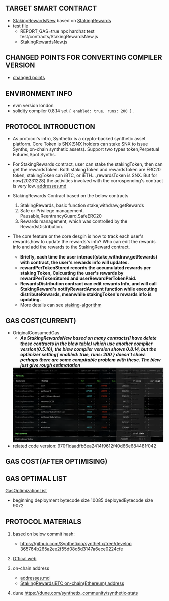 ## TARGET SMART CONTRACT
*  [StakingRewardsNew](contracts/StakingRewardsNew.sol) based on [StakingRewards](contracts/StakingRewards.sol)
*  test file
    * REPORT_GAS=true npx hardhat test test/contracts/StakingRewardsNew.js
    * [StakingRewardsNew.js](test/contracts/StakingRewardsNew.js)
## CHANGED POINTS FOR CONVERTING COMPILER VERSION 
* [changed points](./AdjustCompilerVersion.md) 

## ENVIRONMENT INFO
* evm version london
* solidity compiler 0.8.14 set `{ enabled: true, runs: 200 }.`


## PROTOCOL INTRODUCTION
* As protocol's intro, Synthetix is a crypto-backed synthetic asset platform. Core Token is SNX(SNX holders can stake SNX to issue Synths, on-chain synthetic assets). Support two types token,Perpetual Futures,Spot Synths.


* For StakingRewards contract, user can stake the stakingToken, then can get the rewardsToken. Both  stakingToken and rewardsToken are ERC20 token, stakingToken can iBTC, or iETH...,rewardsToken is SNX. But for now(20231228) the activities involved with the corrospending's contract is very low. [addresses.md](https://github.com/Synthetixio/synthetix-docs/blob/master/content/addresses.md)
 
* StakingRewards Contract based on the below contracts
    1. StakingRewards, basic function stake,withdraw,getRewards
    2. Safe or Privilege management. Pausable,ReentrancyGuard,SafeERC20
    3. Rewards management, which was controlled by the RewardsDistribution.

* The core feature or the core desgin is how to track each user's rewards,how to update the rewards's info? Who can edit the rewards info and add the rewards to the StakingReward contract.
    * **Briefly, each time the user interact(stake,withdraw,getRewards) with contract, the user's rewards info will updates.**
    * **rewardPerTokenStored records the accumulated rewards per staking Token, Calcuating the user's rewards by rewardPerTokenStored and userRewardPerTokenPaid.** 
    * **RewardsDistribution contract can edit rewards Info, and will call StakingReward's notifyRewardAmount function while executing distributeRewards, meanwhile stakingToken's rewards info is updating.** 
    * More details can see [staking-algorithm](https://www.rareskills.io/post/staking-algorithm)


## GAS COST(CURRENT)
- OriginalConsumedGas
  * ***As StakingRewardsNew based on many contracts(I have delete these contracts in the blew table) which use another compiler version(0.5.16), the blew compiler version shows 0.8.14, but the optimizer setting{ enabled: true, runs: 200 } doesn't show.  perhaps there are some compitable problem with these. The blew just give rough estimatation***
  <img src="OriginalConsumedGas.png" alt="external_result" width="1000"/>
- related code version: 970f1daadfb6ea2414f9612f40d66e684481f042

## GAS COST(AFTER OPTIMISING)






## GAS OPTIMAL LIST
[GasOptimizationList](GasOptimizationList.md)
* beginning deployment 
bytecode size
10085
deployedBytecode size
9072


## PROTOCOL MATERIALS

1. based on below commit hash: 
    * https://github.com/Synthetixio/synthetix/tree/develop 365764b265a2ee2f55d08d5d3147a6ece0224cfe
2. [Offical web](https://synthetix.io/)
3. on-chain address 
    * [addresses.md](https://github.com/Synthetixio/synthetix-docs/blob/master/content/addresses.md)
    * [StakingRewardsiBTC on-chain(Ethereum) address]( https://etherscan.io/address/0x167009dcDA2e49930a71712D956f02cc980DcC1b#code) 

3. dune
https://dune.com/synthetix_community/synthetix-stats